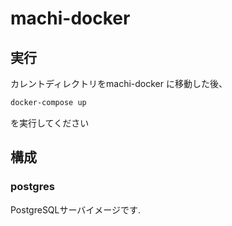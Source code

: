 # machi-docker

## 実行

カレントディレクトリをmachi-docker に移動した後、

```sh
docker-compose up
```

を実行してください

## 構成

### postgres

PostgreSQLサーバイメージです.
